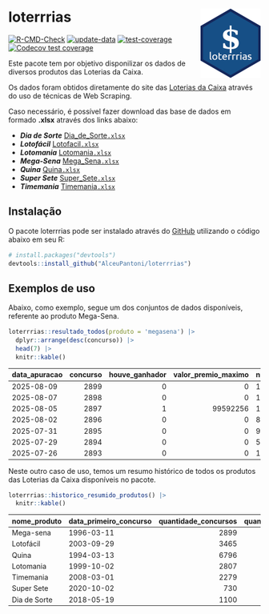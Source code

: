 
<!-- README.md is generated from README.Rmd. Please edit that file -->

# loterrrias <img src="man/figures/logo.png" align="right" height="139" />

<!-- badges: start -->

[![R-CMD-Check](https://github.com/AlceuPantoni/loterrrias/actions/workflows/R-CMD-check.yaml/badge.svg?branch=main)](https://github.com/AlceuPantoni/loterrrias/actions/workflows/R-CMD-check.yaml)
[![update-data](https://github.com/AlceuPantoni/loterrrias/actions/workflows/update-data.yaml/badge.svg)](https://github.com/AlceuPantoni/loterrrias/actions/workflows/update-data.yaml)
[![test-coverage](https://github.com/AlceuPantoni/loterrrias/actions/workflows/test-coverage.yaml/badge.svg?branch=main)](https://github.com/AlceuPantoni/loterrrias/actions/workflows/test-coverage.yaml)
[![Codecov test
coverage](https://codecov.io/gh/AlceuPantoni/loterrrias/branch/main/graph/badge.svg)](https://codecov.io/gh/AlceuPantoni/loterrrias?branch=main)
<!-- badges: end -->

Este pacote tem por objetivo disponilizar os dados de diversos produtos
das Loterias da Caixa.

Os dados foram obtidos diretamente do site das [Loterias da
Caixa](https://loterias.caixa.gov.br/Paginas/default.aspx) através do
uso de técnicas de Web Scraping.

Caso necessário, é possível fazer download das base de dados em formado
**.xlsx** através dos links abaixo:

- ***Dia de Sorte***
  [Dia_de_Sorte`.xlsx`](https://raw.githubusercontent.com/AlceuPantoni/loterrrias/main/data-raw/resultados_diadesorte.xlsx)
- ***Lotofácil***
  [Lotofacil`.xlsx`](https://raw.githubusercontent.com/AlceuPantoni/loterrrias/main/data-raw/resultados_lotofacil.xlsx)
- ***Lotomania***
  [Lotomania`.xlsx`](https://raw.githubusercontent.com/AlceuPantoni/loterrrias/main/data-raw/resultados_lotomania.xlsx)
- ***Mega-Sena***
  [Mega_Sena`.xlsx`](https://raw.githubusercontent.com/AlceuPantoni/loterrrias/main/data-raw/resultados_megasena.xlsx)
- ***Quina***
  [Quina`.xlsx`](https://raw.githubusercontent.com/AlceuPantoni/loterrrias/main/data-raw/resultados_quina.xlsx)
- ***Super Sete***
  [Super_Sete`.xlsx`](https://raw.githubusercontent.com/AlceuPantoni/loterrrias/main/data-raw/resultados_supersete.xlsx)
- ***Timemania***
  [Timemania`.xlsx`](https://raw.githubusercontent.com/AlceuPantoni/loterrrias/main/data-raw/resultados_timemania.xlsx)

## Instalação

O pacote loterrrias pode ser instalado através do
[GitHub](https://github.com/) utilizando o código abaixo em seu R:

``` r
# install.packages("devtools")
devtools::install_github("AlceuPantoni/loterrrias")
```

## Exemplos de uso

Abaixo, como exemplo, segue um dos conjuntos de dados disponíveis,
referente ao produto Mega-Sena.

``` r
loterrrias::resultado_todos(produto = 'megasena') |> 
  dplyr::arrange(desc(concurso)) |> 
  head(7) |> 
  knitr::kable()
```

| data_apuracao | concurso | houve_ganhador | valor_premio_maximo | numeros_sorteados | num_1 | num_2 | num_3 | num_4 | num_5 | num_6 |
|:--------------|---------:|---------------:|--------------------:|:------------------|------:|------:|------:|------:|------:|------:|
| 2025-08-09    |     2899 |              0 |                   0 | 10;22;28;42;44;51 |    10 |    22 |    28 |    42 |    44 |    51 |
| 2025-08-07    |     2898 |              0 |                   0 | 14;23;30;32;38;48 |    14 |    23 |    30 |    32 |    38 |    48 |
| 2025-08-05    |     2897 |              1 |            99592256 | 1;6;24;27;28;57   |     1 |     6 |    24 |    27 |    28 |    57 |
| 2025-08-02    |     2896 |              0 |                   0 | 8;9;12;16;43;53   |     8 |     9 |    12 |    16 |    43 |    53 |
| 2025-07-31    |     2895 |              0 |                   0 | 9;11;44;51;52;56  |     9 |    11 |    44 |    51 |    52 |    56 |
| 2025-07-29    |     2894 |              0 |                   0 | 5;21;24;25;29;49  |     5 |    21 |    24 |    25 |    29 |    49 |
| 2025-07-26    |     2893 |              0 |                   0 | 10;40;41;45;48;50 |    10 |    40 |    41 |    45 |    48 |    50 |

Neste outro caso de uso, temos um resumo histórico de todos os produtos
das Loterias da Caixa disponíveis no pacote.

``` r
loterrrias::historico_resumido_produtos() |> 
  knitr::kable()
```

| nome_produto | data_primeiro_concurso | quantidade_concursos | quantidade_concursos_com_ganhador | percentual_com_ganhador | media_premiacao | maior_premio | menor_premio | total_dezenas_sorteadas | numero_mais_sorteado | numero_menos_sorteado |
|:-------------|:-----------------------|---------------------:|----------------------------------:|------------------------:|----------------:|-------------:|-------------:|------------------------:|---------------------:|----------------------:|
| Mega-sena    | 1996-03-11             |                 2899 |                               637 |                    0.22 |      26247320.7 |    289420865 |    348732.75 |                   17394 |                   10 |                    26 |
| Lotofácil    | 2003-09-29             |                 3465 |                              3061 |                    0.88 |        974021.2 |      8252873 |     10712.22 |                   51975 |                   20 |                    16 |
| Quina        | 1994-03-13             |                 6796 |                              2604 |                    0.38 |       3570127.0 |    579215957 |     14230.37 |                   33980 |                    4 |                    47 |
| Lotomania    | 1999-10-02             |                 2807 |                               698 |                    0.25 |       2562257.0 |     37261930 |    109348.66 |                   56140 |                   47 |                    96 |
| Timemania    | 2008-03-01             |                 2279 |                                78 |                    0.03 |      25486153.3 |    818652938 |    164711.44 |                   15953 |                   20 |                    53 |
| Super Sete   | 2020-10-02             |                  730 |                                29 |                    0.04 |       3086601.8 |     10146164 |    124747.77 |                    5110 |                    7 |                     8 |
| Dia de Sorte | 2018-05-19             |                 1100 |                               343 |                    0.31 |        814612.0 |      4872572 |     59101.35 |                    7700 |                   10 |                     1 |
